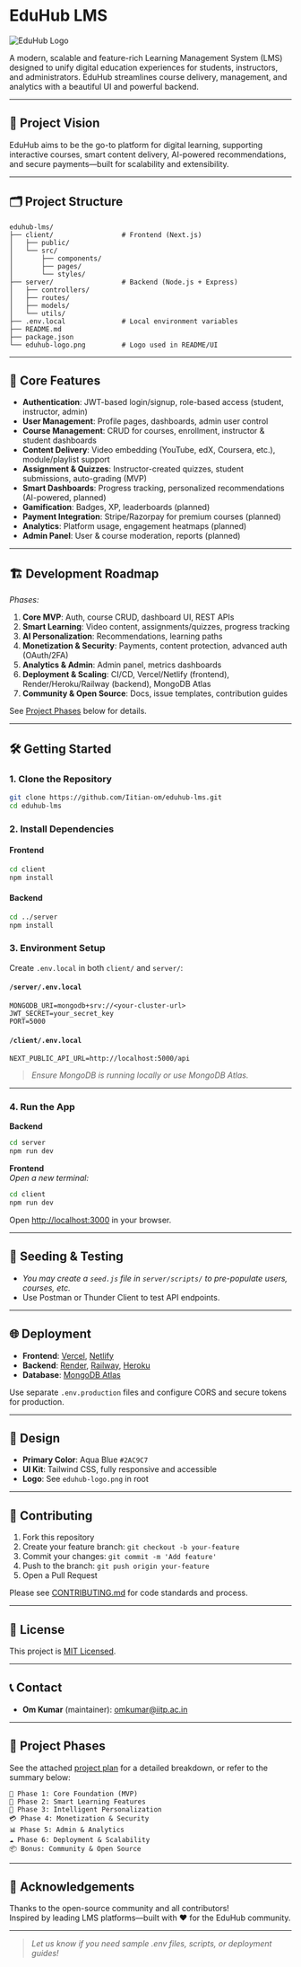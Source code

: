 # EduHub LMS

![EduHub Logo](eduhub-logo.png)

A modern, scalable and feature-rich Learning Management System (LMS) designed to unify digital education experiences for students, instructors, and administrators. EduHub streamlines course delivery, management, and analytics with a beautiful UI and powerful backend.

---

## 🚀 Project Vision

EduHub aims to be the go-to platform for digital learning, supporting interactive courses, smart content delivery, AI-powered recommendations, and secure payments—built for scalability and extensibility.

---

## 🗂️ Project Structure

```
eduhub-lms/
├── client/                 # Frontend (Next.js)
│   ├── public/
│   └── src/
│       ├── components/
│       ├── pages/
│       └── styles/
├── server/                 # Backend (Node.js + Express)
│   ├── controllers/
│   ├── routes/
│   ├── models/
│   └── utils/
├── .env.local              # Local environment variables
├── README.md
├── package.json
└── eduhub-logo.png         # Logo used in README/UI
```

---

## 🌟 Core Features

- **Authentication**: JWT-based login/signup, role-based access (student, instructor, admin)
- **User Management**: Profile pages, dashboards, admin user control
- **Course Management**: CRUD for courses, enrollment, instructor & student dashboards
- **Content Delivery**: Video embedding (YouTube, edX, Coursera, etc.), module/playlist support
- **Assignment & Quizzes**: Instructor-created quizzes, student submissions, auto-grading (MVP)
- **Smart Dashboards**: Progress tracking, personalized recommendations (AI-powered, planned)
- **Gamification**: Badges, XP, leaderboards (planned)
- **Payment Integration**: Stripe/Razorpay for premium courses (planned)
- **Analytics**: Platform usage, engagement heatmaps (planned)
- **Admin Panel**: User & course moderation, reports (planned)

---

## 🏗️ Development Roadmap

_Phases:_

1. **Core MVP**: Auth, course CRUD, dashboard UI, REST APIs
2. **Smart Learning**: Video content, assignments/quizzes, progress tracking
3. **AI Personalization**: Recommendations, learning paths
4. **Monetization & Security**: Payments, content protection, advanced auth (OAuth/2FA)
5. **Analytics & Admin**: Admin panel, metrics dashboards
6. **Deployment & Scaling**: CI/CD, Vercel/Netlify (frontend), Render/Heroku/Railway (backend), MongoDB Atlas
7. **Community & Open Source**: Docs, issue templates, contribution guides

See [Project Phases](#project-phases) below for details.

---

## 🛠️ Getting Started

### 1. Clone the Repository

```bash
git clone https://github.com/Iitian-om/eduhub-lms.git
cd eduhub-lms
```

### 2. Install Dependencies

#### Frontend

```bash
cd client
npm install
```

#### Backend

```bash
cd ../server
npm install
```

### 3. Environment Setup

Create `.env.local` in both `client/` and `server/`:

#### `/server/.env.local`
```
MONGODB_URI=mongodb+srv://<your-cluster-url>
JWT_SECRET=your_secret_key
PORT=5000
```

#### `/client/.env.local`
```
NEXT_PUBLIC_API_URL=http://localhost:5000/api
```

> _Ensure MongoDB is running locally or use MongoDB Atlas._

---

### 4. Run the App

**Backend**  
```bash
cd server
npm run dev
```

**Frontend**  
_Open a new terminal:_
```bash
cd client
npm run dev
```

Open [http://localhost:3000](http://localhost:3000) in your browser.

---

## 🧪 Seeding & Testing

- _You may create a `seed.js` file in `server/scripts/` to pre-populate users, courses, etc._
- Use Postman or Thunder Client to test API endpoints.

---

## 🌐 Deployment

- **Frontend**: [Vercel](https://vercel.com/), [Netlify](https://www.netlify.com/)
- **Backend**: [Render](https://render.com/), [Railway](https://railway.app/), [Heroku](https://heroku.com/)
- **Database**: [MongoDB Atlas](https://www.mongodb.com/atlas)

Use separate `.env.production` files and configure CORS and secure tokens for production.

---

## 🎨 Design

- **Primary Color**: Aqua Blue `#2AC9C7`
- **UI Kit**: Tailwind CSS, fully responsive and accessible
- **Logo**: See `eduhub-logo.png` in root

---

## 👥 Contributing

1. Fork this repository
2. Create your feature branch: `git checkout -b your-feature`
3. Commit your changes: `git commit -m 'Add feature'`
4. Push to the branch: `git push origin your-feature`
5. Open a Pull Request

Please see [CONTRIBUTING.md](CONTRIBUTING.md) for code standards and process.

---

## 📄 License

This project is [MIT Licensed](LICENSE).

---

## 📞 Contact

- **Om Kumar** (maintainer): omkumar@iitp.ac.in

---

## 📅 Project Phases

See the attached [project plan](#) for a detailed breakdown, or refer to the summary below:

```
🔰 Phase 1: Core Foundation (MVP)
🎯 Phase 2: Smart Learning Features
🧠 Phase 3: Intelligent Personalization
💳 Phase 4: Monetization & Security
📊 Phase 5: Admin & Analytics
☁️ Phase 6: Deployment & Scalability
📦 Bonus: Community & Open Source
```

---

## 🤝 Acknowledgements

Thanks to the open-source community and all contributors!  
Inspired by leading LMS platforms—built with ❤️ for the EduHub community.

---

> _Let us know if you need sample .env files, scripts, or deployment guides!_